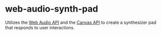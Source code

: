 # web-audio-synth-pad

Utilizes the [Web Audio API](https://developer.mozilla.org/en-US/docs/Web/API/Web_Audio_API) and the [Canvas API](https://developer.mozilla.org/en-US/docs/Web/API/Canvas_API) to create a synthesizer pad that responds to user interactions.
